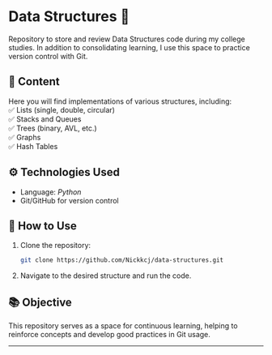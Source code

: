 # **Data Structures 🚀**

Repository to store and review Data Structures code during my college studies. In addition to consolidating learning, I use this space to practice version control with Git.

## 📌 **Content**  
Here you will find implementations of various structures, including:  
✅ Lists (single, double, circular)  
✅ Stacks and Queues  
✅ Trees (binary, AVL, etc.)  
✅ Graphs  
✅ Hash Tables  

## ⚙️ **Technologies Used**  
- Language: *Python*  
- Git/GitHub for version control  

## 🚀 **How to Use**  
1. Clone the repository:  
   ```bash
   git clone https://github.com/Nickkcj/data-structures.git
   ```  
2. Navigate to the desired structure and run the code.

## 📚 **Objective**  
This repository serves as a space for continuous learning, helping to reinforce concepts and develop good practices in Git usage.

---  
